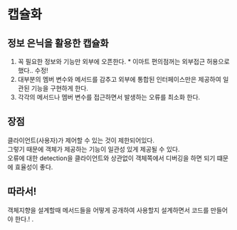 캡슐화
=================
정보 은닉을 활용한 캡슐화
-------------------
1. 꼭 필요한 정보와 기능만 외부에 오픈한다. * 이마트 편의점꺼는 외부접근 허용으로 했다.. 수정!
2. 대부분의 멤버 변수와 메서드를 감추고 외부에 통합된 인터페이스만은 제공하여 일관된 기능을 구현하게 한다.
3. 각각의 메서드나 멤버 변수를 접근하면서 발생하는 오류를 최소화 한다.

장점
--------------
클라이언트(사용자)가 제어할 수 있는 것이 제한되어있다.  
그렇기 때문에 객체가 제공하는 기능이 일관성 있게 제공될 수 있다.  
오류에 대한 detection을 클라이언트와 상관없이 객체쪽에서 디버깅을 하면 되기 떄문에 효율성이 좋다.  


따라서!
-------
객체지향을 설계할때 메서드들을 어떻게 공개하여 사용할지 설계하면서 코드를 만들어야 한다.!  .